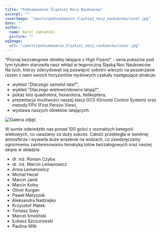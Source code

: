 ```yaml
---
title: "Podsumowanie Śląskiej Nocy Naukowców"
excerpt: ""
coverImage: "/posts/podsumowanie_śląskiej_nocy_naukowców/cover.jpg"
date: ""
author:
  name: Karol Jabłoński
  picture: ""
ogImage:
  url: "/posts/podsumowanie_śląskiej_nocy_naukowców/cover.jpg"      
---
```


"Poznaj bezzałogowe obiekty latające z High Flyers!" - seria pokazów pod tym tytułem stanowiła nasz wkład w tegoroczną Śląską Noc Naukowców. Na tych, którzy zdecydowali się poświęcić sobotni wieczór na poszerzanie razem z nami swoich horyzontów myślowych czekały następujące atrakcje:

- wykład "Dlaczego samolot lata?",
- wykład "Dlaczego wielowirnikowce latają?",
- pokaz lotu quadrotora, hexarotora, helikoptera,
- prezentacja możliwości naszej stacji GCS (Ground Control System) oraz metody FPV (First Person View),
- wystawa naszych obiektów latających.

![Galeria zdjęć](/posts/podsumowanie_śląskiej_nocy_naukowców/img1.JPG)

W sumie odwiedziło nas ponad 100 gości z rozmaitych kategorii wiekowych, co uważamy za duży sukces. Całość przebiegła w świetnej atmosferze i wywarła duże wrażenie na widzach, co zawdzięczamy ogromnemu zainteresowaniu tematyką lotów bezzałogowych oraz naszej ekipie w składzie:

- dr. inż. Roman Czyba
- dr. inż. Marcin Lemanowicz
- Anna Lemanowicz
- Michał Hecel
- Marcin Janik
- Marcin Kolny
- Oliver Kurgan
- Paweł Matyszok
- Aleksandra Nadziejko
- Krzysztof Płatek
- Tomasz Siwy
- Marcel Smoliński
- Łukasz Szczurowski
- Paulina Wilk
